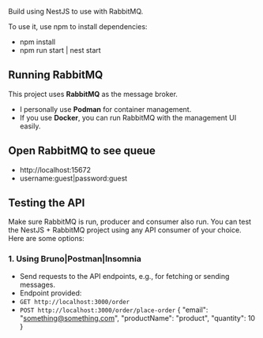 Build using NestJS to use with RabbitMQ.

To use it, use npm to install dependencies:
- npm install
- npm run start | nest start

## Running RabbitMQ

This project uses **RabbitMQ** as the message broker.  

- I personally use **Podman** for container management.  
- If you use **Docker**, you can run RabbitMQ with the management UI easily.

## Open RabbitMQ to see queue
- http://localhost:15672
- username:guest|password:guest

## Testing the API
Make sure RabbitMQ is run, producer and consumer also run.
You can test the NestJS + RabbitMQ project using any API consumer of your choice. Here are some options:

### 1. Using Bruno|Postman|Insomnia
- Send requests to the API endpoints, e.g., for fetching or sending messages.
- Endpoint provided:
- `GET http://localhost:3000/order`
- `POST http://localhost:3000/order/place-order`
    {
      "email": "something@something.com",
      "productName": "product",
      "quantity": 10
    }
